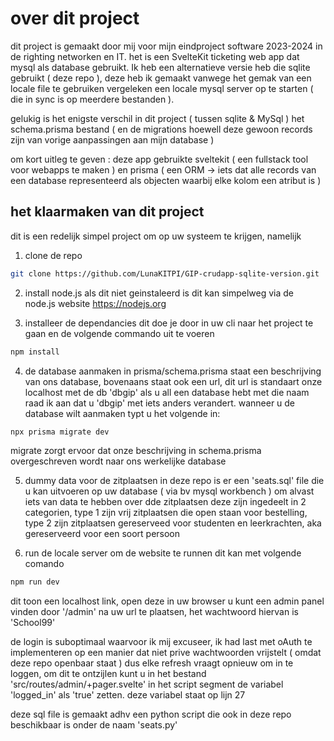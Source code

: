 # over dit project
dit project is gemaakt door mij  voor mijn eindproject software 2023-2024 in de righting networken en IT. het is een SvelteKit ticketing web app dat mysql als database gebruikt. Ik heb een alternatieve versie heb die sqlite gebruikt ( deze repo ), deze heb ik gemaakt vanwege het gemak van een locale file te gebruiken vergeleken een locale mysql server op te starten ( die in sync is op meerdere bestanden ).

gelukig is het enigste verschil in dit project ( tussen sqlite & MySql ) het schema.prisma bestand ( en de migrations hoewell deze gewoon records zijn van vorige aanpassingen aan mijn database )

om kort uitleg te geven : deze app gebruikte sveltekit ( een fullstack tool voor webapps te maken ) en prisma ( een ORM -> iets dat alle records van een database  representeerd als objecten waarbij elke kolom een atribut is )

## het klaarmaken van dit project
dit is een redelijk simpel project om op uw systeem te krijgen, namelijk
1. clone de repo
``` bash
git clone https://github.com/LunaKITPI/GIP-crudapp-sqlite-version.git
```

2. install node.js als dit niet geinstaleerd is
dit kan simpelweg via de node.js website https://nodejs.org

3. installeer de dependancies
dit doe je door in uw cli naar het project te gaan en de volgende commando uit te voeren
``` bash
npm install
```
4. de database aanmaken
in prisma/schema.prisma staat een beschrijving van ons database, bovenaans staat ook een url, dit url is standaart onze localhost met de db 'dbgip'
als u all een database hebt met die naam raad ik aan dat u 'dbgip' met iets anders verandert. wanneer u de database wilt aanmaken typt u het volgende in:
``` bash
npx prisma migrate dev
```
migrate zorgt ervoor dat onze beschrijving in schema.prisma overgeschreven wordt naar ons werkelijke database

5. dummy data voor de zitplaatsen
in deze repo is er een 'seats.sql' file die u kan uitvoeren op uw database ( via bv mysql workbench ) om alvast iets van data te hebben over dde zitplaatsen
deze zijn ingedeelt in 2 categorien, type 1 zijn vrij zitplaatsen die open staan voor bestelling, type 2 zijn zitplaatsen gereserveed voor studenten en leerkrachten, aka gereserveerd voor een soort persoon

6. run de locale server om de website te runnen
dit kan met volgende comando
``` bash
npm run dev
```
dit toon een localhost link, open deze in uw browser
u kunt een admin panel vinden door '/admin' na uw url te plaatsen, het wachtwoord hiervan is 'School99'

de login is suboptimaal waarvoor ik mij excuseer, ik had last met oAuth te implementeren op een manier dat niet prive wachtwoorden vrijstelt ( omdat deze repo openbaar staat )
dus elke refresh vraagt opnieuw om in te loggen, om dit te ontzijlen kunt u in het bestand 'src/routes/admin/+pager.svelte' in het script segment de variabel 'logged_in' als 'true' zetten.
deze variabel staat op lijn 27

deze sql file is gemaakt adhv een python script die ook in deze repo beschikbaar is onder de naam 'seats.py'

